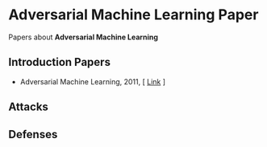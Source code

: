# Adversarial Machine Learning Paper

Papers about **Adversarial Machine Learning**

## Introduction Papers

* Adversarial Machine Learning, 2011,  [ [Link](https://people.eecs.berkeley.edu/~tygar/papers/SML2/Adversarial_AISEC.pdf) ]


## Attacks


## Defenses

